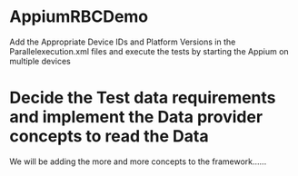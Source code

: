 # AppiumRBCDemo
Add the Appropriate Device IDs and Platform Versions in the Parallelexecution.xml files and execute the tests by starting the Appium on 
multiple devices
# Decide the Test data requirements and implement the Data provider concepts to read the Data

We will be adding the more and more concepts to the framework......
